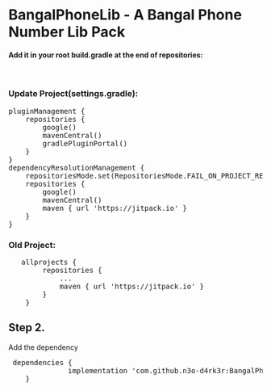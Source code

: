 # BangalPhoneLib - A Bangal Phone Number Lib Pack

#### Add it in your root build.gradle at the end of repositories:
<br>

### Update Project(settings.gradle):

<pre>pluginManagement {
    repositories {
        google()
        mavenCentral()
        gradlePluginPortal()
    }
}
dependencyResolutionManagement {
    repositoriesMode.set(RepositoriesMode.FAIL_ON_PROJECT_REPOS)
    repositories {
        google()
        mavenCentral()
        maven { url 'https://jitpack.io' }
    }
}</pre>

### Old Project:
<pre>	allprojects {
		repositories {
			...
			maven { url 'https://jitpack.io' }
		}
	}</pre>
  
  ### <h2>Step 2.</h2> Add the dependency
  
  <pre>	dependencies {
	          implementation 'com.github.n3o-d4rk3r:BangalPhoneLib:1.0'
	}</pre>
